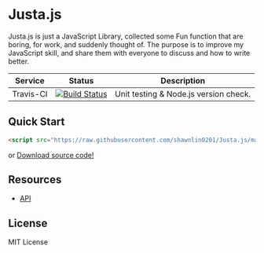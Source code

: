 # Justa.js

Justa.js is just a JavaScript Library, collected some Fun function that are boring, for work, and suddenly thought of. The purpose is to improve my JavaScript skill, and share them with everyone to discuss and how to write better.

|Service|Status|Description|
|---|---|---|
|Travis-CI|[![Build Status](https://travis-ci.org/shawnlin0201/Justa.js.svg?branch=master)](https://travis-ci.org/shawnlin0201/Justa.js)|Unit testing & Node.js version check.|

## Quick Start
```html
<script src="https://raw.githubusercontent.com/shawnlin0201/Justa.js/master/justa.js"></script>
```
or
[Download source code!](https://raw.githubusercontent.com/shawnlin0201/Justa.js/master/justa.js)

## Resources
* [API](https://github.com/shawnlin0201/Justa.js/blob/master/API.md)

## License

MIT License
